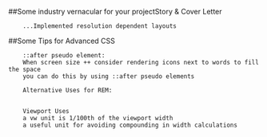 ##Some industry vernacular for your projectStory & Cover Letter

```
    ...Implemented resolution dependent layouts
```

##Some Tips for Advanced CSS

``` 
    ::after pseudo element:
    When screen size ++ consider rendering icons next to words to fill the space
    you can do this by using ::after pseudo elements
```

```
    Alternative Uses for REM:
       
```

```
    Viewport Uses
    a vw unit is 1/100th of the viewport width
    a useful unit for avoiding compounding in width calculations
```

